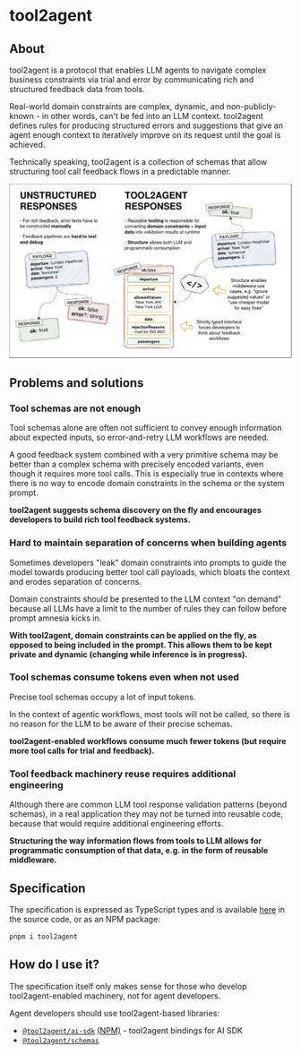 # tool2agent

## About

tool2agent is a protocol that enables LLM agents to navigate complex business constraints via trial and error by communicating rich and structured feedback data from tools.

Real-world domain constraints are complex, dynamic, and non-publicly-known - in other words, can't be fed into an LLM context. tool2agent defines rules for producing structured errors and suggestions that give an agent enough context to iteratively improve on its request until the goal is achieved.

Technically speaking, tool2agent is a collection of schemas that allow structuring tool call feedback flows in a predictable manner.

![LLM](https://raw.githubusercontent.com/promptware/tool2agent/master/img/slide-1.png)

## Problems and solutions

### Tool schemas are not enough

Tool schemas alone are often not sufficient to convey enough information about expected inputs, so error-and-retry LLM workflows are needed.

A good feedback system combined with a very primitive schema may be better than a complex schema with precisely encoded variants, even though it requires more tool calls. This is especially true in contexts where there is no way to encode domain constraints in the schema or the system prompt.

**tool2agent suggests schema discovery on the fly and encourages developers to build rich tool feedback systems.**

### Hard to maintain separation of concerns when building agents

Sometimes developers "leak" domain constraints into prompts to guide the model towards producing better tool call payloads, which bloats the context and erodes separation of concerns.

Domain constraints should be presented to the LLM context "on demand" because all LLMs have a limit to the number of rules they can follow before prompt amnesia kicks in.

**With tool2agent, domain constraints can be applied on the fly, as opposed to being included in the prompt. This allows them to be kept private and dynamic (changing while inference is in progress).**

### Tool schemas consume tokens even when not used

Precise tool schemas occupy a lot of input tokens.

In the context of agentic workflows, most tools will not be called, so there is no reason for the LLM to be aware of their precise schemas.

**tool2agent-enabled workflows consume much fewer tokens (but require more tool calls for trial and feedback).**

### Tool feedback machinery reuse requires additional engineering

Although there are common LLM tool response validation patterns (beyond schemas), in a real application they may not be turned into reusable code, because that would require additional engineering efforts.

**Structuring the way information flows from tools to LLM allows for programmatic consumption of that data, e.g. in the form of reusable middleware.**

## Specification

The specification is expressed as TypeScript types and is available [here](./src/tool2agent.ts) in the source code, or as an NPM package:

```bash
pnpm i tool2agent
```


## How do I use it?

The specification itself only makes sense for those who develop tool2agent-enabled machinery, not for agent developers.

Agent developers should use tool2agent-based libraries:

- [`@tool2agent/ai-sdk`](https://github.com/promptware/tool2agent-ai-sdk) [(NPM)](https://npmjs.com/package/@tool2agent/ai-sdk) - tool2agent bindings for AI SDK
- [`@tool2agent/schemas`](https://github.com/promptware/tool2agent-schemas)